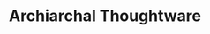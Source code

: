 ---
title: Archiarchal Thoughtware
url: http://50thoughtwareupgrades.mystrikingly.com
replacedBy: '50thoughtwareupgrades'
---